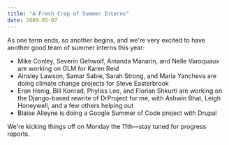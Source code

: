 ```yaml
---
title: "A Fresh Crop of Summer Interns"
date: 2009-05-07
---
```

As one term ends, so another begins, and we're very excited to have another good team of summer interns this year:
<ul>
  <li>Mike Conley, Severin Gehwolf, Amanda Manarin, and Nelle Varoquaux are working on OLM for Karen Reid</li>
  <li>Ainsley Lawson, Samar Sabie, Sarah Strong, and Maria Yancheva are doing climate change projects for Steve Easterbrook</li>
  <li>Eran Henig, Bill Konrad, Phyliss Lee, and Florian Shkurti are working on the Django-based rewrite of DrProject for me, with Ashwin Bhat, Leigh Honeywell, and a few others helping out</li>
  <li>Blaise Alleyne is doing a Google Summer of Code project with Drupal</li>
</ul>
We're kicking things off on Monday the 11th—stay tuned for progress reports.
